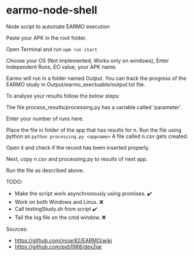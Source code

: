 # earmo-node-shell
Node script to automate EARMO execution

Paste your APK in the root folder.

Open Terminal and run `npm run start`

Choose your OS (Not implemented, Works only on windows), Enter Independent Runs, EO value, your APK name.

Earmo will run in a folder named Output.
You can track the progress of the EARMO study in Output/earmo_exectuable/output.txt file.

To analyse your results follow the below steps:

The file process_results/processing.py has a variable called 'parameter'.

Enter your number of runs here.

Place the file in folder of the app that has results for n.
Run the file using python  as `python processing.py <appname>`
A file called n.csv gets created.

Open it and check if the record has been inserted properly.

Next, copy n.csv and processing.py to results of next app.

Run the file as described above.

TODO:
* Make the script work asynchronously using promises. ✔️
* Work on both Windows and Linux. ❌
* Call testingStudy.sh from script ✔️
* Tail the log file on the cmd window. ❌





Sources:
* https://github.com/moar82/EARMO/wiki
* https://github.com/pxb1988/dex2jar


